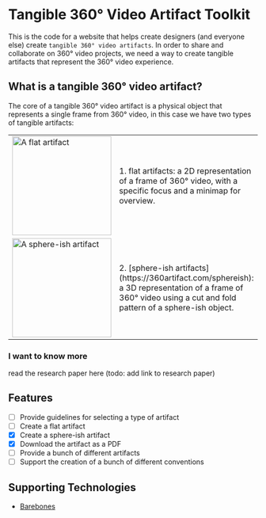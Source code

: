 # Tangible 360° Video Artifact Toolkit

This is the code for a website that helps create designers (and everyone else) create `tangible 360° video artifacts`. In order to share and collaborate on 360° video projects, we need a way to create tangible artifacts that represent the 360° video experience.

## What is a tangible 360° video artifact?

The core of a tangible 360° video artifact is a physical object that represents a single frame from 360° video, in this case we have two types of tangible artifacts:

<table>
<tbody>
  <tr>
    <td><img src="https://360artifact.com/examples/flat.png" alt="A flat artifact" width="200"></td>
    <td>1. flat artifacts: a 2D representation of a frame of 360° video, with a specific focus and a minimap for overview.</td>
  </tr>
  <tr>
    <td><img src="https://360artifact.com/examples/isohedron.png" alt="A sphere-ish artifact" width="200"></td>
    <td>2. [sphere-ish artifacts](https://360artifact.com/sphereish): a 3D representation of a frame of 360° video using a cut and fold pattern of a sphere-ish object.</td>
  </tr>
</tbody>
</table>

### I want to know more

read the research paper here (todo: add link to research paper)

## Features

- [ ] Provide guidelines for selecting a type of artifact
- [ ] Create a flat artifact
- [X] Create a sphere-ish artifact
- [X] Download the artifact as a PDF
- [ ] Provide a bunch of different artifacts
- [ ] Support the creation of a bunch of different conventions

## Supporting Technologies

- [Barebones](https://github.com/acahir/Barebones)
